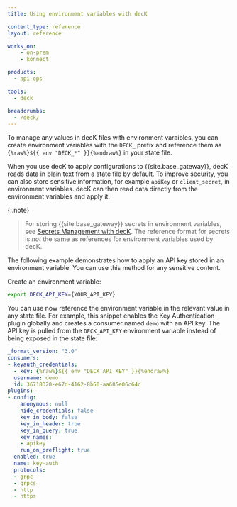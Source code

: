 ```yaml
---
title: Using environment variables with decK

content_type: reference
layout: reference

works_on:
    - on-prem
    - konnect

products:
  - api-ops

tools:
  - deck

breadcrumbs:
  - /deck/
---
```


To manage any values in decK files with environment varaibles, you can create environment variables 
with the `DECK_` prefix and reference them as `{%raw%}${{ env "DECK_*" }}{%endraw%}` in your state file.

When you use decK to apply configurations to {{site.base_gateway}},
decK reads data in plain text from a state file by default. To improve security, you
can also store sensitive information, for example `apiKey` or `client_secret`, in
environment variables. decK can then read data directly from the environment
variables and apply it.

{:.note}
> For storing {{site.base_gateway}} secrets in environment variables, see [Secrets Management with decK](/deck/latest/guides/vaults/).
The reference format for secrets is _not_ the same as references for environment variables used by decK.

The following example demonstrates how to apply an API key stored in an environment variable.
You can use this method for any sensitive content.

Create an environment variable:

```sh
export DECK_API_KEY={YOUR_API_KEY}
```

You can use now reference the environment variable in the relevant value in any state file.
For example, this snippet enables the Key Authentication plugin globally and creates
a consumer named `demo` with an API key. The API key is pulled from the `DECK_API_KEY`
environment variable instead of being exposed in the state file:

```yaml
_format_version: "3.0"
consumers:
- keyauth_credentials:
  - key: {%raw%}${{ env "DECK_API_KEY" }}{%endraw%}
  username: demo
  id: 36718320-e67d-4162-8b50-aa685e06c64c
plugins:
- config:
    anonymous: null
    hide_credentials: false
    key_in_body: false
    key_in_header: true
    key_in_query: true
    key_names:
    - apikey
    run_on_preflight: true
  enabled: true
  name: key-auth
  protocols:
  - grpc
  - grpcs
  - http
  - https
```
